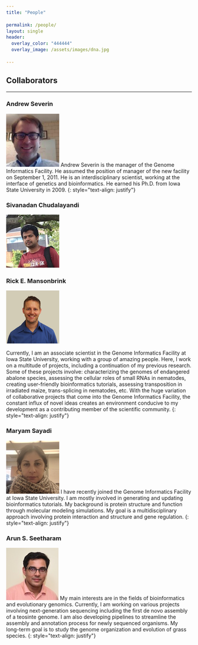```yaml
---
title: "People"

permalink: /people/
layout: single
header:
  overlay_color: "444444"
  overlay_image: /assets/images/dna.jpg

---
```


## Collaborators

----

### Andrew Severin
![Andrew](../assets/images/people/Andrew.png)
Andrew Severin is the manager of the Genome Informatics Facility. He assumed the position of manager of the new facility on September 1, 2011. He is an interdisciplinary scientist, working at the interface of genetics and bioinformatics. He earned his Ph.D. from Iowa State University in 2009.
{: style="text-align: justify"}  

### Sivanadan Chudalayandi
![Csiva](../assets/images/people/Csiva.jpg)

### Rick E. Mansonbrink
![Rick](../assets/images/people/Rick.jpg)

Currently, I am an associate scientist in the Genome Informatics Facility at Iowa State University, working with a group of amazing people. Here, I work on a multitude of projects, including a continuation of my previous research. Some of these projects involve:  characterizing the genomes of endangered abalone species, assessing the cellular roles of small RNAs in nematodes, creating user-friendly bioinformatics tutorials, assessing transposition in irradiated maize, trans-splicing in nematodes, etc.  With the huge variation of collaborative projects that come into the Genome Informatics Facility, the constant influx of novel ideas creates an environment conducive to my development as a contributing member of the scientific community.
{: style="text-align: justify"}  

### Maryam Sayadi
![Maryam](../assets/images/people/Maryam.jpg)
I have recently joined the Genome Informatics Facility at Iowa State University. I am mostly involved in generating and updating bioinformatics tutorials. My background is protein structure and function through molecular modeling simulations. My goal is a multidisciplinary approach involving protein interaction and structure and gene regulation.
{: style="text-align: justify"}  


### Arun S. Seetharam
![arun](../assets/images/people/Arun.jpg)
My main interests are in the fields of bioinformatics and evolutionary genomics. Currently, I am working on various projects involving next-generation sequencing including the first de novo assembly of a teosinte genome. I am also developing pipelines to streamline the assembly and annotation process for newly sequenced organisms. My long-term goal is to study the genome organization and evolution of grass species.
{: style="text-align: justify"}  
